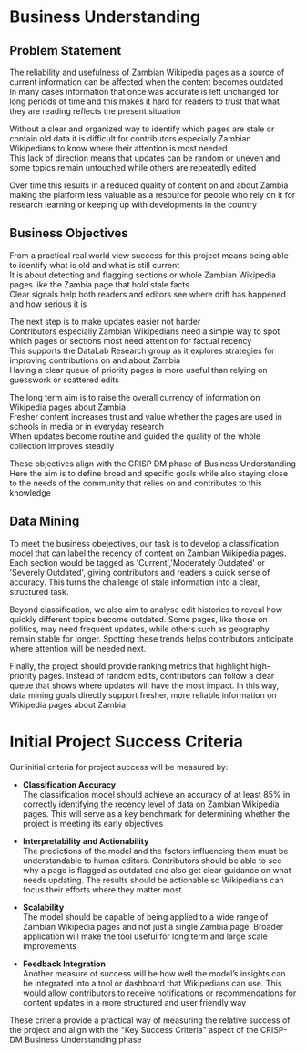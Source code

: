 # Business Understanding

## Problem Statement

The reliability and usefulness of Zambian Wikipedia pages as a source of current information can be affected when the content becomes outdated  
In many cases information that once was accurate is left unchanged for long periods of time and this makes it hard for readers to trust that what they are reading reflects the present situation

Without a clear and organized way to identify which pages are stale or contain old data it is difficult for contributors especially Zambian Wikipedians to know where their attention is most needed  
This lack of direction means that updates can be random or uneven and some topics remain untouched while others are repeatedly edited

Over time this results in a reduced quality of content on and about Zambia making the platform less valuable as a resource for people who rely on it for research learning or keeping up with developments in the country

## Business Objectives

From a practical real world view success for this project means being able to identify what is old and what is still current  
It is about detecting and flagging sections or whole Zambian Wikipedia pages like the Zambia page that hold stale facts  
Clear signals help both readers and editors see where drift has happened and how serious it is

The next step is to make updates easier not harder  
Contributors especially Zambian Wikipedians need a simple way to spot which pages or sections most need attention for factual recency  
This supports the DataLab Research group as it explores strategies for improving contributions on and about Zambia  
Having a clear queue of priority pages is more useful than relying on guesswork or scattered edits

The long term aim is to raise the overall currency of information on Wikipedia pages about Zambia  
Fresher content increases trust and value whether the pages are used in schools in media or in everyday research  
When updates become routine and guided the quality of the whole collection improves steadily

These objectives align with the CRISP DM phase of Business Understanding  
Here the aim is to define broad and specific goals while also staying close to the needs of the community that relies on and contributes to this knowledge

## Data Mining

To meet the business obejectives, our task is to develop a classification model that can label the recency of content on Zambian Wikipedia pages. Each section would be tagged as 'Current','Moderately Outdated' or 'Severely Outdated', giving contributors and readers a quick sense of accuracy. This turns the challenge of stale information into a clear, structured task.

Beyond classification, we also aim to analyse edit histories to reveal how quickly different topics become outdated. Some pages, like those on politics, may need frequent updates, while others such as geography remain stable for longer. Spotting these trends helps contributors anticipate where attention will be needed next.

Finally, the project should provide ranking metrics that highlight high-priority pages. Instead of random edits, contributors can follow a clear queue that shows where updates will have the most impact. In this way, data mining goals directly support fresher, more reliable information on Wikipedia pages about Zambia

# Initial Project Success Criteria

Our initial criteria for project success will be measured by:

- **Classification Accuracy**  
  The classification model should achieve an accuracy of at least 85% in correctly identifying the recency level of data on Zambian Wikipedia pages. This will serve as a key benchmark for determining whether the project is meeting its early objectives

- **Interpretability and Actionability**  
  The predictions of the model and the factors influencing them must be understandable to human editors. Contributors should be able to see why a page is flagged as outdated and also get clear guidance on what needs updating. The results should be actionable so Wikipedians can focus their efforts where they matter most

- **Scalability**  
  The model should be capable of being applied to a wide range of Zambian Wikipedia pages and not just a single Zambia page. Broader application will make the tool useful for long term and large scale improvements

- **Feedback Integration**  
  Another measure of success will be how well the model’s insights can be integrated into a tool or dashboard that Wikipedians can use. This would allow contributors to receive notifications or recommendations for content updates in a more structured and user friendly way

These criteria provide a practical way of measuring the relative success of the project and align with the "Key Success Criteria" aspect of the CRISP-DM Business Understanding phase
